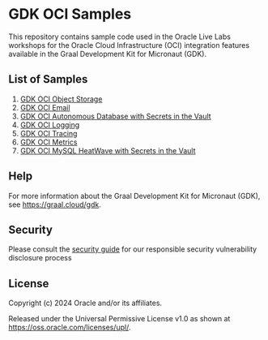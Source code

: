 # GDK OCI Samples

This repository contains sample code used in the Oracle Live Labs workshops for the Oracle Cloud Infrastructure (OCI) integration features available in the Graal Development Kit for Micronaut (GDK).

## List of Samples

1. [GDK OCI Object Storage](./gdk-oci-object-store-mvn/)
2. [GDK OCI Email](./gdk-oci-email-mvn/)
3. [GDK OCI Autonomous Database with Secrets in the Vault](./gdk-oci-adb-mvn/)
4. [GDK OCI Logging](./gdk-oci-logging-mvn/)
5. [GDK OCI Tracing](./gdk-oci-tracing-mvn/)
6. [GDK OCI Metrics](./gdk-oci-metrics-mvn/)
7. [GDK OCI MySQL HeatWave with Secrets in the Vault](./gdk-oci-mysql-mvn/)

## Help

For more information about the Graal Development Kit for Micronaut (GDK), see https://graal.cloud/gdk.

## Security

Please consult the [security guide](./SECURITY.md) for our responsible security vulnerability disclosure process

## License

Copyright (c) 2024 Oracle and/or its affiliates.

Released under the Universal Permissive License v1.0 as shown at
<https://oss.oracle.com/licenses/upl/>.
